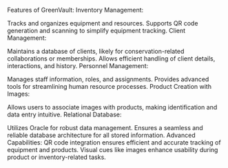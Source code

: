 Features of GreenVault:
Inventory Management:

Tracks and organizes equipment and resources.
Supports QR code generation and scanning to simplify equipment tracking.
Client Management:

Maintains a database of clients, likely for conservation-related collaborations or memberships.
Allows efficient handling of client details, interactions, and history.
Personnel Management:

Manages staff information, roles, and assignments.
Provides advanced tools for streamlining human resource processes.
Product Creation with Images:

Allows users to associate images with products, making identification and data entry intuitive.
Relational Database:

Utilizes Oracle for robust data management.
Ensures a seamless and reliable database architecture for all stored information.
Advanced Capabilities:
QR code integration ensures efficient and accurate tracking of equipment and products.
Visual cues like images enhance usability during product or inventory-related tasks.
